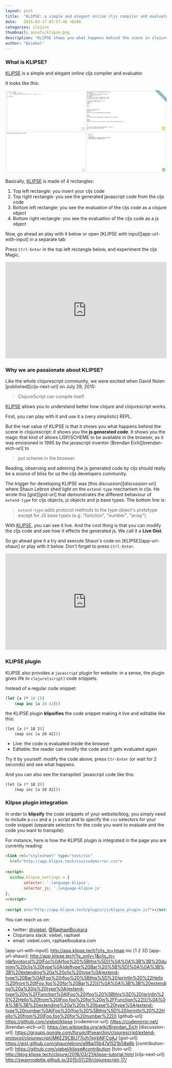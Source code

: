 ```yaml
---
layout: post
title:  "KLIPSE: a simple and elegant online cljs compiler and evaluator"
date:   2016-03-17 07:57:46 +0200
categories: clojure
thumbnail: assets/klipse.png
description: "KLIPSE shows you what happens behind the scene in clojurescript: it shows you the JS GENERATED CODE."
author: "@viebel"
---
```


### What is KLIPSE?

[KLIPSE][app-url] is a simple and elegant online cljs compiler and evaluator.


It looks like this:

![KLIPSE Screenshot](/assets/hello_klipse.png)

Basically, [KLIPSE][app-url] is made of 4 rectangles:

1. Top left rectangle: you insert your cljs code
2. Top right rectangle: you see the generated javascript code from the cljs code
3. Bottom left rectangle: you see the evaluation of the cljs code as a clojure object
4. Bottom right rectangle: you see the evaluation of the cljs code as a js object

Now, go ahead an play with it below or open [KLIPSE with input][app-url-with-input] in a separate tab: 

Press `Ctrl-Enter` in the top left rectangle below, and experiment the cljs Magic.

<iframe frameborder="0" width="100%" height="300px"
    src= 
"http://app.klipse.tech?cljs_in=(map inc [1 2 3])">
</iframe>


### Why we are passionate about KLIPSE?

Like the whole clojurescript community, we were excited when David Nolen [published][cljs-next-url] on July 29, 2015:

>ClojureScript can compile itself.



[KLIPSE][app-url] allows you to understand better how clojure and clojurescript works.

First, you can play with it and use it a (very simplistic) REPL.

But the real value of KLIPSE is that it shows you what happens behind the scene in clojurescript: it shows you the **js generated code**.
It shows you the magic that kind of allows LISP/SCHEME to be available in the browser, as it was envisioned in 1995 by the javascript inventor [Brendan Eich][brendan-eich-url] to 

>put scheme in the  browser.

Reading, observing and admiring the js generated code by cljs should really be a source of bliss for us the cljs developers community.

The trigger for developing KLIPSE was [this discussion][discussion-url] where Shaun Lebron shed light on the `extend-type` mechanism in cljs. He wrote this [gist][gist-url] that demonstrates the different behaviour of `extend-type` for cljs objects, js objects and js base types. The bottom line is:

> `extend-type` adds protocol methods to the type object's prototype  except for JS base types (e.g. "function", "number", "array").

With [KLIPSE][app-url], you can see it live. And the cool thing is that you can modify the cljs code and see how it effects the generated js. We call it a **Live Gist**.

So go ahead give it a try and execute Shaun's code on [KLIPSE][app-url-shaun] or play with it below.
Don't forget to press `Ctrl-Enter`.


<iframe frameborder="0" width="100%" height="300px"
    src= 
"http://app.klipse.tech?js_only=1&cljs_in=(defprotocol%20IFoo%0A(foo%20%5Bthis%5D))%0A%0A%3B%3B%20dummy%20cljs%20type%0A(deftype%20Bar%20%5B%5D)%0A%0A%3B%3B%20extending%20a%20cljs%20type%0A(extend-type%20Bar%0AIFoo%20(foo%20%5Bthis%5D%20(println%20%22Hello%20from%20IFoo.foo%20for%20Bar%22)))%0A%0A%3B%3B%20extending%20a%20js%20type%0A(extend-type%20js%2FFunction%0AIFoo%20(foo%20%5Bthis%5D%20(println%20%22Hello%20from%20IFoo.foo%20for%20js%2FFunction%22)))%0A%0A%3B%3B%20extending%20a%20js%20base%20type%0A(extend-type%20number%0AIFoo%20(foo%20%5Bthis%5D%20(println%20%22Hello%20from%20IFoo.foo%20for%20number%22)))">
</iframe>



### KLIPSE plugin


KLIPSE also provides a `javascript` plugin for website: in a sense, the plugin gives life to `clojure[script]` code snippets.

Instead of a regular code snippet:

~~~clojure
(let [a (* 18 2)]
    (map inc [a 20 42]))
~~~

the KLIPSE plugin **klipsifies** the code snippet making it live and editable like this: 

~~~klipse
(let [a (* 18 2)]
    (map inc [a 20 42]))
~~~

- Live:  the code is evaluated inside the browser
- Editable: the reader can modify the code and it gets evaluated again

Try it by yourself: modify the code above, press `Ctr-Enter` (or wait for 2 seconds) and see what happens.

And you can also see the transpiled `javascript code like this:

~~~klipse-js
(let [a (* 18 2)]
    (map inc [a 20 42]))
~~~

### Klipse plugin integration

In order to **klipsify** the code snippets of your website/blog, you simply need to include a `css` and a `js` script and to specify the `css` selectors for your code snippet (separate selectors for the code you want to evaluate and the code you want to transpile):

For instance, here is how the KLIPSE plugin is integrated in the page you are currently reading:

~~~html
<link rel="stylesheet" type="text/css"  
  href="http://app.klipse.tech/css/codemirror.css">

<script>  
  window.klipse_settings = {
        selector: '.language-klipse',
        selector_js: '.language-klipse-js'
};
</script>

<script src="http://app.klipse.tech/plugin/js/klipse_plugin.js?"></script>
~~~

You can reach us on:

- twitter: [@viebel](twitter.com/viebel), [@RaphaelBoukara](https://twitter.com)
- Clojurians slack: viebel, raphael
- email: viebel.com, raphaelboukara.com

[figwheel-url]: https://github.com/bhauman/lein-figwheel
[om.next-url]: https://github.com/omcljs/om/wiki/Quick-Start-(om.next)
[figwheel-url]: http://localhost:3449/
[dnpublish-url]: https://swannodette.github.io/2015/07/29/clojurescript-17/
[viebel-url]: https://github.com/viebel
[rafi-url]: https://github.com/raphaelboukara
[app-url]: http://app.klipse.tech
[app-url-with-input]: http://app.klipse.tech?cljs_in=(map inc [1 2 3])
[app-url-shaun]: http://app.klipse.tech?js_only=1&cljs_in=(defprotocol%20IFoo%0A(foo%20%5Bthis%5D))%0A%0A%3B%3B%20dummy%20cljs%20type%0A(deftype%20Bar%20%5B%5D)%0A%0A%3B%3B%20extending%20a%20cljs%20type%0A(extend-type%20Bar%0AIFoo%20(foo%20%5Bthis%5D%20(println%20%22Hello%20from%20IFoo.foo%20for%20Bar%22)))%0A%0A%3B%3B%20extending%20a%20js%20type%0A(extend-type%20js%2FFunction%0AIFoo%20(foo%20%5Bthis%5D%20(println%20%22Hello%20from%20IFoo.foo%20for%20js%2FFunction%22)))%0A%0A%3B%3B%20extending%20a%20js%20base%20type%0A(extend-type%20number%0AIFoo%20(foo%20%5Bthis%5D%20(println%20%22Hello%20from%20IFoo.foo%20for%20number%22)))
[github-url]: https://github.com/viebel/klipse
[codemirror-url]: https://codemirror.net/
[brendan-eich-url]: https://en.wikipedia.org/wiki/Brendan_Eich
[discussion-url]: https://groups.google.com/forum/#!searchin/clojurescript/extend-protocol/clojurescript/MKEZ9CBU77o/h7ejrbNFCgAJ
[gist-url]: https://gist.github.com/shaunlebron/a98a05b47a1521b58a6b
[contribution-url]: https://github.com/viebel/klipse#contribution
[tuto-url]: http://blog.klipse.tech/clojure/2016/03/21/klipse-tutorial.html
[cljs-next-url]: http://swannodette.github.io/2015/07/29/clojurescript-17/
